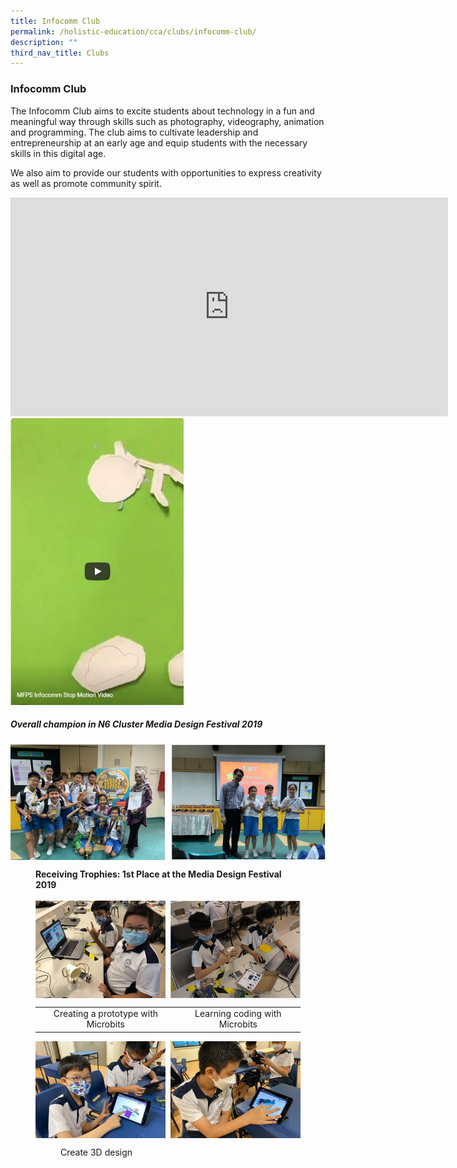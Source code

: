 ```yaml
---
title: Infocomm Club
permalink: /holistic-education/cca/clubs/infocomm-club/
description: ""
third_nav_title: Clubs
---
```

### **Infocomm Club**
The Infocomm Club aims to excite students about technology in a fun and meaningful way through skills such as photography, videography, animation and programming. The club aims to cultivate leadership and entrepreneurship at an early age and equip students with the necessary skills in this digital age. 

We also aim to provide our students with opportunities to express creativity as well as promote community spirit.

<iframe width="700" height="350" src="https://www.youtube.com/embed/jGQGgBXGkgE" title="MFPS infocomm P2 recruitment video" frameborder="0" allow="accelerometer; autoplay; clipboard-write; encrypted-media; gyroscope; picture-in-picture" allowfullscreen></iframe>

<img src="/images/infocomm5.jpg" style="width:55%">

##### **Overall champion in N6 Cluster Media Design Festival 2019**

<img src="/images/infocomm3.jpg" style="width:49%" align=left>
<img src="/images/infocomm4.jpg" style="width:49%" align=right>

<br clear="left">

<figure>
<figcaption><strong> Receiving Trophies: 1st Place at the Media Design Festival 2019
	</strong></figcaption>	
	
<br clear="left">	

<img src="/images/infocomm1.jpg" style="width:49%" align=left>
<img src="/images/infocomm2.jpg" style="width:49%" align=right>

<br clear="left">
	
|  |  |
|:---:|:---:|
| Creating a prototype with Microbits | Learning coding with Microbits |
	
<img src="/images/infocomm6.jpg" style="width:49%" align=left>
<img src="/images/infocomm7.jpg" style="width:49%" align=right>

<br clear="left">	
	
<figure>
<figcaption> Create 3D design
	</figcaption>